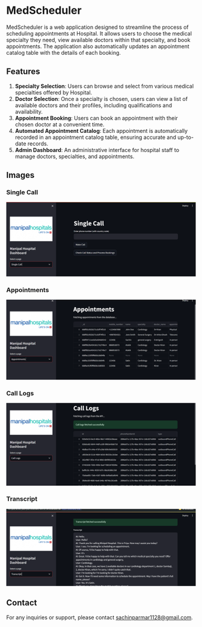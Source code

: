 # MedScheduler

MedScheduler is a web application designed to streamline the process of scheduling appointments at Hospital. It allows users to choose the medical specialty they need, view available doctors within that specialty, and book appointments. The application also automatically updates an appointment catalog table with the details of each booking.

## Features

1. **Specialty Selection**: Users can browse and select from various medical specialties offered by Hospital.
2. **Doctor Selection**: Once a specialty is chosen, users can view a list of available doctors and their profiles, including qualifications and availability.
3. **Appointment Booking**: Users can book an appointment with their chosen doctor at a convenient time.
4. **Automated Appointment Catalog**: Each appointment is automatically recorded in an appointment catalog table, ensuring accurate and up-to-date records.
5. **Admin Dashboard**: An administrative interface for hospital staff to manage doctors, specialties, and appointments.

## Images

### Single Call
![Single Call](Images\SingleCall.png)

### Appointments
![Appointments](Images\Appointment.png)

### Call Logs
![Call Logs](Images\calllogs.png)

### Transcript
![Transcript](Images\Transcript.png)

## Contact

For any inquiries or support, please contact [sachinparmar1128@gmail.com](mailto:sachinparmar1128@gmail.com).

